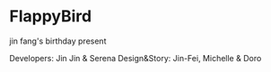 # FlappyBird
jin fang's birthday present

Developers: Jin Jin & Serena
Design&Story: Jin-Fei, Michelle & Doro
